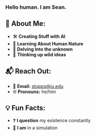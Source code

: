 ### Hello human. I am Sean.


## 🤖 About Me:
- 🛠️ **Creating Stuff with AI**
- 🧠 **Learning About Human Nature**
- 🌌 **Delving Into the unknown**
- 🤔 **Thinking up wild ideas**

## 📬 Reach Out:
- 📧 **Email:** stupps@iu.edu
- 🌐 **Pronouns:** he/him

## 💡 Fun Facts: 
- ❓ **I question** my existence constantly
- 👾 **I am** in a simulation
